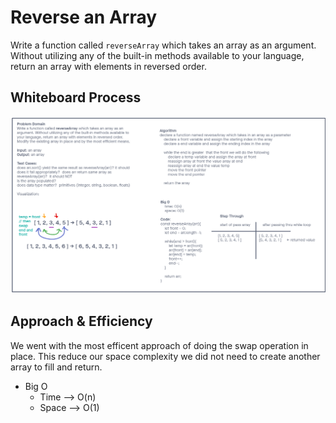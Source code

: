 # Reverse an Array

Write a function called `reverseArray` which takes an array as an argument. Without utilizing any of the built-in methods available to your language, return an array with elements in reversed order.

## Whiteboard Process

![Array Reverse Whiteboard](../assets/arrayReverse_WhiteBoard.png)

## Approach & Efficiency

We went with the most efficent approach of doing the swap operation in place. This reduce our space complexity we did not need to create another array to fill and return.

- Big O
  - Time  --> O(n)
  - Space --> O(1)
